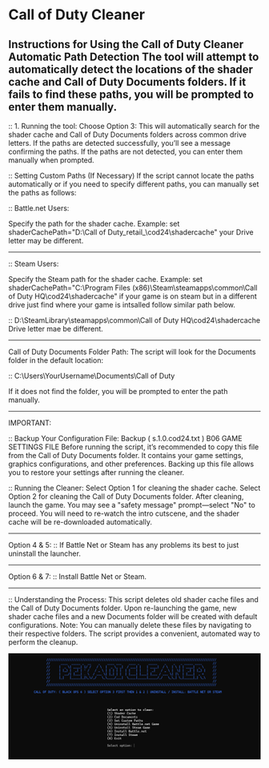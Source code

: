 # Call of Duty Cleaner

Instructions for Using the Call of Duty Cleaner Automatic Path Detection
The tool will attempt to automatically detect the locations of the shader cache 
and Call of Duty Documents folders. If it fails to find these paths, you will be prompted to enter them manually.
------------------------------------------------------------------------------------------------------------------

:: 1. Running the tool:
Choose Option 3: This will automatically search for the shader cache and Call of Duty Documents folders across common drive letters.
If the paths are detected successfully, you’ll see a message confirming the paths.
If the paths are not detected, you can enter them manually when prompted.

:: Setting Custom Paths (If Necessary)
If the script cannot locate the paths automatically or if you need to specify different paths, you can manually set the paths as follows:

:: Battle.net Users:

Specify the path for the shader cache. Example: set shaderCachePath="D:\Call of Duty\_retail_\cod24\shadercache"
your Drive letter may be different.

----------------------------------------

:: Steam Users:

Specify the Steam path for the shader cache. Example: 
set shaderCachePath="C:\Program Files (x86)\Steam\steamapps\common\Call of Duty HQ\cod24\shadercache"
if your game is on steam but in a different drive just find where your game is intsalled follow similar path below.

:: D:\SteamLibrary\steamapps\common\Call of Duty HQ\cod24\shadercache Drive letter mae be different.

----------------------------------------

Call of Duty Documents Folder Path:
The script will look for the Documents folder in the default location:

:: C:\Users\YourUsername\Documents\Call of Duty 

If it does not find the folder, you will be prompted to enter the path manually.

----------------------------------------

IMPORTANT:

:: Backup Your Configuration File:
Backup ( s.1.0.cod24.txt ) B06 GAME SETTINGS FILE
Before running the script, it’s recommended to copy this file from the Call of Duty Documents folder. It contains your game settings, graphics configurations, and other preferences.
Backing up this file allows you to restore your settings after running the cleaner.

:: Running the Cleaner:
Select Option 1 for cleaning the shader cache.
Select Option 2 for cleaning the Call of Duty Documents folder.
After cleaning, launch the game. You may see a "safety message" prompt—select "No" to proceed.
You will need to re-watch the intro cutscene, and the shader cache will be re-downloaded automatically.

----------------------------------------

Option 4 & 5:
:: If Battle Net or Steam has any problems its best to just uninstall the launcher.

----------------------------------------

Option 6 & 7:
:: Install Battle Net or Steam.

----------------------------------------

::  Understanding the Process:
This script deletes old shader cache files and the Call of Duty Documents folder.
Upon re-launching the game, new shader cache files and a new Documents folder will be created with default configurations.
Note: You can manually delete these files by navigating to their respective folders. The script provides a convenient, automated way to perform the cleanup.

![Thumbnail Image](Thumbnail.png)



